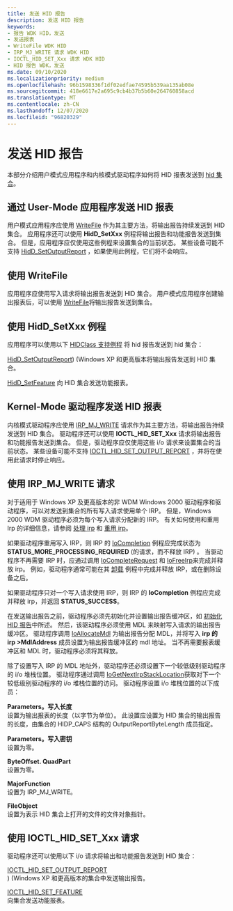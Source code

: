 ```yaml
---
title: 发送 HID 报告
description: 发送 HID 报告
keywords:
- 报告 WDK HID，发送
- 发送报表
- WriteFile WDK HID
- IRP_MJ_WRITE 请求 WDK HID
- IOCTL_HID_SET_Xxx 请求 WDK HID
- HID 报告 WDK，发送
ms.date: 09/10/2020
ms.localizationpriority: medium
ms.openlocfilehash: 96b1598336f1df02edfae74595b539aa135ab08e
ms.sourcegitcommit: 418e6617e2a695c9cb4b37b5b60e264760858acd
ms.translationtype: MT
ms.contentlocale: zh-CN
ms.lasthandoff: 12/07/2020
ms.locfileid: "96820329"
---
```

# <a name="sending-hid-reports"></a>发送 HID 报告

本部分介绍用户模式应用程序和内核模式驱动程序如何将 HID 报表发送到 [hid 集合](hid-collections.md)。

## <a name="sending-hid-reports-by-user-mode-applications"></a>通过 User-Mode 应用程序发送 HID 报表

用户模式应用程序应使用 [WriteFile](/windows/win32/api/fileapi/nf-fileapi-writefile) 作为其主要方法，将输出报告持续发送到 HID 集合。 应用程序还可以使用 **HidD_SetXxx** 例程将输出报告和功能报告发送到集合。 但是，应用程序应仅使用这些例程来设置集合的当前状态。 某些设备可能不支持 [HidD_SetOutputReport](/windows-hardware/drivers/ddi/hidsdi/nf-hidsdi-hidd_setoutputreport) ，如果使用此例程，它们将不会响应。

## <a name="using-writefile"></a>使用 WriteFile

应用程序应使用写入请求将输出报告发送到 HID 集合。 用户模式应用程序创建输出报表后，可以使用 [WriteFile](/windows/win32/api/fileapi/nf-fileapi-writefile)将输出报告发送到集合。

## <a name="using-hidd_setxxx-routines"></a>使用 HidD_SetXxx 例程

应用程序可以使用以下 [HIDClass 支持例程](/windows-hardware/drivers/ddi/_hid/#hidclass-support-routines) 将 hid 报告发送到 hid 集合：

[HidD_SetOutputReport](/windows-hardware/drivers/ddi/hidsdi/nf-hidsdi-hidd_setoutputreport))  (Windows XP 和更高版本将输出报告发送到 HID 集合。

[HidD_SetFeature](/windows-hardware/drivers/ddi/hidsdi/nf-hidsdi-hidd_setfeature) 向 HID 集合发送功能报表。

## <a name="sending-hid-reports-by-kernel-mode-drivers"></a>Kernel-Mode 驱动程序发送 HID 报表

内核模式驱动程序应使用 [IRP_MJ_WRITE](../ifs/irp-mj-write.md) 请求作为其主要方法，将输出报告持续发送到 HID 集合。 驱动程序还可以使用 **IOCTL_HID_SET_Xxx** 请求将输出报告和功能报告发送到集合。 但是，驱动程序应仅使用这些 i/o 请求来设置集合的当前状态。 某些设备可能不支持 [IOCTL_HID_SET_OUTPUT_REPORT](/windows-hardware/drivers/ddi/hidclass/ni-hidclass-ioctl_hid_set_output_report) ，并将在使用此请求时停止响应。

## <a name="using-irp_mj_write-requests"></a>使用 IRP_MJ_WRITE 请求

对于适用于 Windows XP 及更高版本的非 WDM Windows 2000 驱动程序和驱动程序，可以对发送到集合的所有写入请求使用单个 IRP。 但是，Windows 2000 WDM 驱动程序必须为每个写入请求分配新的 IRP。 有关如何使用和重用 Irp 的详细信息，请参阅 [处理 irp](../kernel/handling-irps.md) 和 [重用 irp](../kernel/reusing-irps.md)。

如果驱动程序重用写入 IRP，则 IRP 的  [IoCompletion](/windows-hardware/drivers/ddi/wdm/nc-wdm-io_completion_routine) 例程应完成状态为 **STATUS_MORE_PROCESSING_REQUIRED** (的请求，而不释放 IRP) 。 当驱动程序不再需要 IRP 时，应通过调用 [IoCompleteRequest](/windows-hardware/drivers/ddi/wdm/nf-wdm-iocompleterequest) 和 [IoFreeIrp](/windows-hardware/drivers/ddi/wdm/nf-wdm-iofreeirp)来完成并释放 irp。 例如，驱动程序通常可能在其 [卸载](../kernel/unload-routine-functionality.md) 例程中完成并释放 IRP，或在删除设备之后。

如果驱动程序只对一个写入请求使用 IRP，则 IRP 的 **IoCompletion** 例程应完成并释放 irp，并返回 **STATUS_SUCCESS**。

在发送输出报告之前，驱动程序必须先初始化并设置输出报告缓冲区，如 [初始化 HID 报告](initializing-hid-reports.md)中所述。 然后，该驱动程序必须使用 MDL 来映射写入请求的输出报告缓冲区。 驱动程序调用 [IoAllocateMdl](/windows-hardware/drivers/ddi/wdm/nf-wdm-ioallocatemdl) 为输出报告分配 MDL，并将写入 **irp 的 irp >MdlAddress** 成员设置为输出报告缓冲区的 mdl 地址。 当不再需要报表缓冲区和 MDL 时，驱动程序必须将其释放。

除了设置写入 IRP 的 MDL 地址外，驱动程序还必须设置下一个较低级别驱动程序的 i/o 堆栈位置。 驱动程序通过调用 [IoGetNextIrpStackLocation](/windows-hardware/drivers/ddi/wdm/nf-wdm-iogetnextirpstacklocation)获取对下一个较低级别驱动程序的 i/o 堆栈位置的访问。 驱动程序设置 i/o 堆栈位置的以下成员：

**Parameters。写入长度**<br>
设置为输出报表的长度（以字节为单位）。 此设置应设置为 HID 集合的输出报告的长度，由集合的 HIDP_CAPS 结构的 OutputReportByteLength 成员指定。

**Parameters。写入密钥**<br>
设置为零。

**ByteOffset. QuadPart**<br>
设置为零。

**MajorFunction**<br>
设置为 IRP_MJ_WRITE。

**FileObject**<br>
设置为表示 HID 集合上打开的文件的文件对象指针。

## <a name="using-ioctl_hid_set_xxx-requests"></a>使用 IOCTL_HID_SET_Xxx 请求

驱动程序还可以使用以下 i/o 请求将输出和功能报告发送到 HID 集合：

[IOCTL_HID_SET_OUTPUT_REPORT](/windows-hardware/drivers/ddi/hidclass/ni-hidclass-ioctl_hid_set_output_report)<br>
)  (Windows XP 和更高版本的集合中发送输出报告。

[IOCTL_HID_SET_FEATURE](/windows-hardware/drivers/ddi/hidclass/ni-hidclass-ioctl_hid_set_feature)<br>
向集合发送功能报表。
